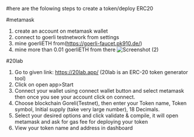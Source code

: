 #here are the folowing steps to create a token/deploy ERC20

#metamask
1. create an account on metamask wallet 
2. connect to goerli testnetwork from settings
3. mine goerliETH from(https://goerli-faucet.pk910.de/)
4. mine more than 0.01 goerliETH from there
![Screenshot (2)](https://github.com/Okmahesh/blockchain/assets/118921585/419cebb2-29be-4b0d-8dc7-2febdbd32454)


#20lab
1. Go to given link: https://20lab.app/ (20lab is an ERC-20 token generator tool)
2. Click on open app>Start
3. Connect your wallet using connect wallet button and select metamask then once you see your account click on connect.
4. Choose blockchain Goreli(Testnet), then enter your Token name, Token symbol, Initial supply (take very large number), 18 Decimals.
5. Select your desired options and click validate & compile, it will open metamask and ask for gas fee for deploying your token
6. View your token name and address in dashboard
